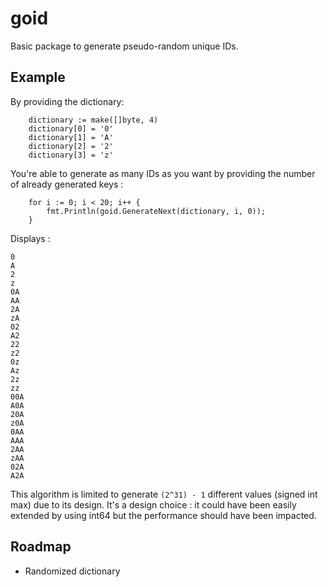 # goid

Basic package to generate pseudo-random unique IDs.

## Example

By providing the dictionary:

```
	dictionary := make([]byte, 4)
	dictionary[0] = '0'
	dictionary[1] = 'A'
	dictionary[2] = '2'
	dictionary[3] = 'z'
```

You're able to generate as many IDs as you want by providing the number
of already generated keys :

```
	for i := 0; i < 20; i++ {
        fmt.Println(goid.GenerateNext(dictionary, i, 0));
    }
```

Displays :

```
0
A
2
z
0A
AA
2A
zA
02
A2
22
z2
0z
Az
2z
zz
00A
A0A
20A
z0A
0AA
AAA
2AA
zAA
02A
A2A
```

This algorithm is limited to generate `(2^31) - 1` different values (signed int max) due to its design. It's a design choice : it could have been easily extended by using int64 but the performance should have been impacted.

## Roadmap

  - Randomized dictionary
